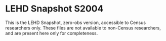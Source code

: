 LEHD Snapshot S2004
===================

This is the LEHD Snapshot, zero-obs version, accessible to Census researchers
only. These files are not available to non-Census researchers, and are present
here only for completeness.

